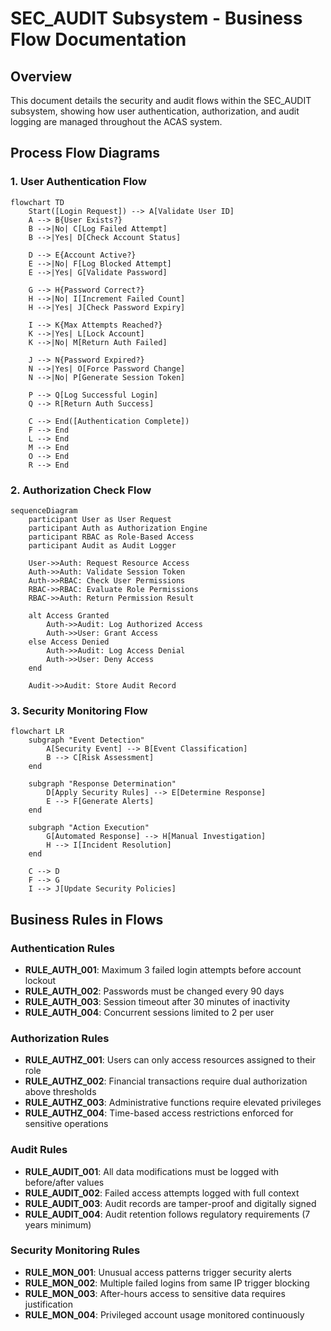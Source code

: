 # SEC_AUDIT Subsystem - Business Flow Documentation

## Overview

This document details the security and audit flows within the SEC_AUDIT subsystem, showing how user authentication, authorization, and audit logging are managed throughout the ACAS system.

## Process Flow Diagrams

### 1. User Authentication Flow

```mermaid
flowchart TD
    Start([Login Request]) --> A[Validate User ID]
    A --> B{User Exists?}
    B -->|No| C[Log Failed Attempt]
    B -->|Yes| D[Check Account Status]
    
    D --> E{Account Active?}
    E -->|No| F[Log Blocked Attempt]
    E -->|Yes| G[Validate Password]
    
    G --> H{Password Correct?}
    H -->|No| I[Increment Failed Count]
    H -->|Yes| J[Check Password Expiry]
    
    I --> K{Max Attempts Reached?}
    K -->|Yes| L[Lock Account]
    K -->|No| M[Return Auth Failed]
    
    J --> N{Password Expired?}
    N -->|Yes| O[Force Password Change]
    N -->|No| P[Generate Session Token]
    
    P --> Q[Log Successful Login]
    Q --> R[Return Auth Success]
    
    C --> End([Authentication Complete])
    F --> End
    L --> End
    M --> End
    O --> End
    R --> End
```

### 2. Authorization Check Flow

```mermaid
sequenceDiagram
    participant User as User Request
    participant Auth as Authorization Engine
    participant RBAC as Role-Based Access
    participant Audit as Audit Logger
    
    User->>Auth: Request Resource Access
    Auth->>Auth: Validate Session Token
    Auth->>RBAC: Check User Permissions
    RBAC->>RBAC: Evaluate Role Permissions
    RBAC->>Auth: Return Permission Result
    
    alt Access Granted
        Auth->>Audit: Log Authorized Access
        Auth->>User: Grant Access
    else Access Denied
        Auth->>Audit: Log Access Denial
        Auth->>User: Deny Access
    end
    
    Audit->>Audit: Store Audit Record
```

### 3. Security Monitoring Flow

```mermaid
flowchart LR
    subgraph "Event Detection"
        A[Security Event] --> B[Event Classification]
        B --> C[Risk Assessment]
    end
    
    subgraph "Response Determination"
        D[Apply Security Rules] --> E[Determine Response]
        E --> F[Generate Alerts]
    end
    
    subgraph "Action Execution"
        G[Automated Response] --> H[Manual Investigation]
        H --> I[Incident Resolution]
    end
    
    C --> D
    F --> G
    I --> J[Update Security Policies]
```

## Business Rules in Flows

### Authentication Rules
- **RULE_AUTH_001**: Maximum 3 failed login attempts before account lockout
- **RULE_AUTH_002**: Passwords must be changed every 90 days
- **RULE_AUTH_003**: Session timeout after 30 minutes of inactivity
- **RULE_AUTH_004**: Concurrent sessions limited to 2 per user

### Authorization Rules
- **RULE_AUTHZ_001**: Users can only access resources assigned to their role
- **RULE_AUTHZ_002**: Financial transactions require dual authorization above thresholds
- **RULE_AUTHZ_003**: Administrative functions require elevated privileges
- **RULE_AUTHZ_004**: Time-based access restrictions enforced for sensitive operations

### Audit Rules
- **RULE_AUDIT_001**: All data modifications must be logged with before/after values
- **RULE_AUDIT_002**: Failed access attempts logged with full context
- **RULE_AUDIT_003**: Audit records are tamper-proof and digitally signed
- **RULE_AUDIT_004**: Audit retention follows regulatory requirements (7 years minimum)

### Security Monitoring Rules
- **RULE_MON_001**: Unusual access patterns trigger security alerts
- **RULE_MON_002**: Multiple failed logins from same IP trigger blocking
- **RULE_MON_003**: After-hours access to sensitive data requires justification
- **RULE_MON_004**: Privileged account usage monitored continuously